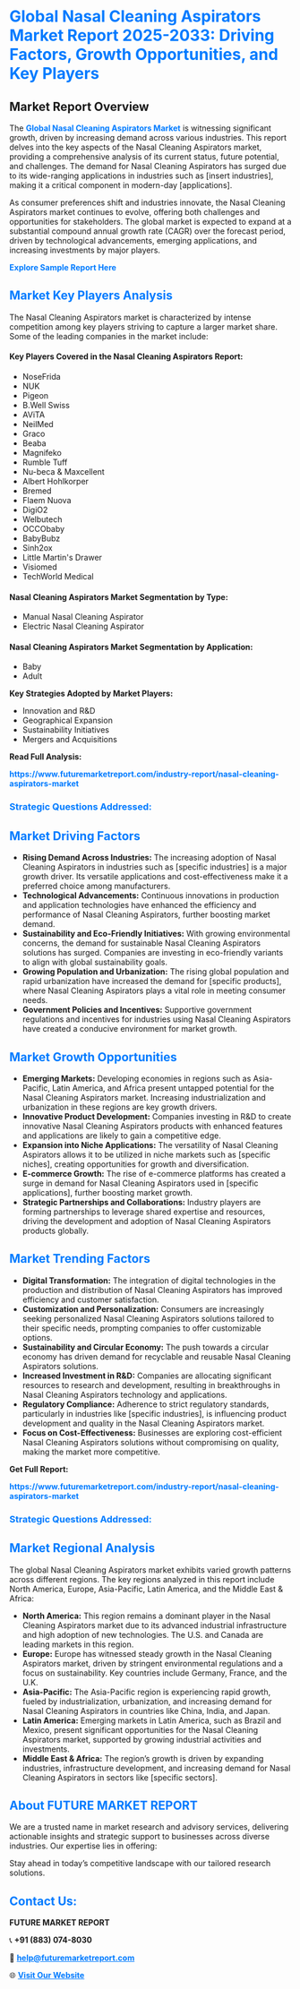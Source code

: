<h1 style="color: #007BFF;">Global Nasal Cleaning Aspirators Market Report 2025-2033: Driving Factors, Growth Opportunities, and Key Players</h1>

<section id="overview">
<h2>Market Report Overview</h2>
<p>The <a href="https://www.futuremarketreport.com/industry-report/nasal-cleaning-aspirators-market" style="color: #007BFF; text-decoration: none;"><strong>Global Nasal Cleaning Aspirators Market</strong></a> is witnessing significant growth, driven by increasing demand across various industries. This report delves into the key aspects of the Nasal Cleaning Aspirators market, providing a comprehensive analysis of its current status, future potential, and challenges. The demand for Nasal Cleaning Aspirators has surged due to its wide-ranging applications in industries such as [insert industries], making it a critical component in modern-day [applications].</p>
<p>As consumer preferences shift and industries innovate, the Nasal Cleaning Aspirators market continues to evolve, offering both challenges and opportunities for stakeholders. The global market is expected to expand at a substantial compound annual growth rate (CAGR) over the forecast period, driven by technological advancements, emerging applications, and increasing investments by major players.</p>
</section>

<section id="overview">
<p><a href="https://www.futuremarketreport.com/request-sample/reportId=25941" style="color: #007BFF; text-decoration: none;"><strong>Explore Sample Report Here</strong></a></p>
</section>

<section id="key-players">
<h2 style="color: #007BFF;">Market Key Players Analysis</h2>
<p>The Nasal Cleaning Aspirators market is characterized by intense competition among key players striving to capture a larger market share. Some of the leading companies in the market include:</p>
<h4>Key Players Covered in the Nasal Cleaning Aspirators Report:</h4>
<ul><li>NoseFrida</li><li>NUK</li><li>Pigeon</li><li>B.Well Swiss</li><li>AViTA</li><li>NeilMed</li><li>Graco</li><li>Beaba</li><li>Magnifeko</li><li>Rumble Tuff</li><li>Nu-beca &amp; Maxcellent</li><li>Albert Hohlkorper</li><li>Bremed</li><li>Flaem Nuova</li><li>DigiO2</li><li>Welbutech</li><li>OCCObaby</li><li>BabyBubz</li><li>Sinh2ox</li><li>Little Martin&#039;s Drawer</li><li>Visiomed</li><li>TechWorld Medical</li></ul>
<h4>Nasal Cleaning Aspirators Market Segmentation by Type:</h4>
<ul><li>Manual Nasal Cleaning Aspirator</li><li>Electric Nasal Cleaning Aspirator</li></ul>

<h4>Nasal Cleaning Aspirators Market Segmentation by Application:</h4>
<ul><li>Baby</li><li>Adult</li></ul>
<p><strong>Key Strategies Adopted by Market Players:</strong></p>
<ul>
<li>Innovation and R&D</li>
<li>Geographical Expansion</li>
<li>Sustainability Initiatives</li>
<li>Mergers and Acquisitions</li>
</ul>
</section>

<section>
<p><strong>Read Full Analysis: </strong></p><a href="https://www.futuremarketreport.com/industry-report/nasal-cleaning-aspirators-market" style="color: #007BFF; text-decoration: none;"><strong>https://www.futuremarketreport.com/industry-report/nasal-cleaning-aspirators-market</strong></a>
<h3 style="color: #007BFF;">Strategic Questions Addressed:</h3>
</section>

<section id="driving-factors">
<h2 style="color: #007BFF;">Market Driving Factors</h2>
<ul>
<li><strong>Rising Demand Across Industries:</strong> The increasing adoption of Nasal Cleaning Aspirators in industries such as [specific industries] is a major growth driver. Its versatile applications and cost-effectiveness make it a preferred choice among manufacturers.</li>
<li><strong>Technological Advancements:</strong> Continuous innovations in production and application technologies have enhanced the efficiency and performance of Nasal Cleaning Aspirators, further boosting market demand.</li>
<li><strong>Sustainability and Eco-Friendly Initiatives:</strong> With growing environmental concerns, the demand for sustainable Nasal Cleaning Aspirators solutions has surged. Companies are investing in eco-friendly variants to align with global sustainability goals.</li>
<li><strong>Growing Population and Urbanization:</strong> The rising global population and rapid urbanization have increased the demand for [specific products], where Nasal Cleaning Aspirators plays a vital role in meeting consumer needs.</li>
<li><strong>Government Policies and Incentives:</strong> Supportive government regulations and incentives for industries using Nasal Cleaning Aspirators have created a conducive environment for market growth.</li>
</ul>
</section>

<section id="growth-opportunities">
<h2 style="color: #007BFF;">Market Growth Opportunities</h2>
<ul>
<li><strong>Emerging Markets:</strong> Developing economies in regions such as Asia-Pacific, Latin America, and Africa present untapped potential for the Nasal Cleaning Aspirators market. Increasing industrialization and urbanization in these regions are key growth drivers.</li>
<li><strong>Innovative Product Development:</strong> Companies investing in R&D to create innovative Nasal Cleaning Aspirators products with enhanced features and applications are likely to gain a competitive edge.</li>
<li><strong>Expansion into Niche Applications:</strong> The versatility of Nasal Cleaning Aspirators allows it to be utilized in niche markets such as [specific niches], creating opportunities for growth and diversification.</li>
<li><strong>E-commerce Growth:</strong> The rise of e-commerce platforms has created a surge in demand for Nasal Cleaning Aspirators used in [specific applications], further boosting market growth.</li>
<li><strong>Strategic Partnerships and Collaborations:</strong> Industry players are forming partnerships to leverage shared expertise and resources, driving the development and adoption of Nasal Cleaning Aspirators products globally.</li>
</ul>
</section>

<section id="trending-factors">
<h2 style="color: #007BFF;">Market Trending Factors</h2>
<ul>
<li><strong>Digital Transformation:</strong> The integration of digital technologies in the production and distribution of Nasal Cleaning Aspirators has improved efficiency and customer satisfaction.</li>
<li><strong>Customization and Personalization:</strong> Consumers are increasingly seeking personalized Nasal Cleaning Aspirators solutions tailored to their specific needs, prompting companies to offer customizable options.</li>
<li><strong>Sustainability and Circular Economy:</strong> The push towards a circular economy has driven demand for recyclable and reusable Nasal Cleaning Aspirators solutions.</li>
<li><strong>Increased Investment in R&D:</strong> Companies are allocating significant resources to research and development, resulting in breakthroughs in Nasal Cleaning Aspirators technology and applications.</li>
<li><strong>Regulatory Compliance:</strong> Adherence to strict regulatory standards, particularly in industries like [specific industries], is influencing product development and quality in the Nasal Cleaning Aspirators market.</li>
<li><strong>Focus on Cost-Effectiveness:</strong> Businesses are exploring cost-efficient Nasal Cleaning Aspirators solutions without compromising on quality, making the market more competitive.</li>
</ul>
</section>

<section>
<p><strong>Get Full Report: </strong></p><a href="https://www.futuremarketreport.com/industry-report/nasal-cleaning-aspirators-market" style="color: #007BFF; text-decoration: none;"><strong>https://www.futuremarketreport.com/industry-report/nasal-cleaning-aspirators-market</strong></a>
<h3 style="color: #007BFF;">Strategic Questions Addressed:</h3>
</section>


<section id="regional-analysis">
<h2 style="color: #007BFF;">Market Regional Analysis</h2>
<p>The global Nasal Cleaning Aspirators market exhibits varied growth patterns across different regions. The key regions analyzed in this report include North America, Europe, Asia-Pacific, Latin America, and the Middle East & Africa:</p>
<ul>
<li><strong>North America:</strong> This region remains a dominant player in the Nasal Cleaning Aspirators market due to its advanced industrial infrastructure and high adoption of new technologies. The U.S. and Canada are leading markets in this region.</li>
<li><strong>Europe:</strong> Europe has witnessed steady growth in the Nasal Cleaning Aspirators market, driven by stringent environmental regulations and a focus on sustainability. Key countries include Germany, France, and the U.K.</li>
<li><strong>Asia-Pacific:</strong> The Asia-Pacific region is experiencing rapid growth, fueled by industrialization, urbanization, and increasing demand for Nasal Cleaning Aspirators in countries like China, India, and Japan.</li>
<li><strong>Latin America:</strong> Emerging markets in Latin America, such as Brazil and Mexico, present significant opportunities for the Nasal Cleaning Aspirators market, supported by growing industrial activities and investments.</li>
<li><strong>Middle East & Africa:</strong> The region’s growth is driven by expanding industries, infrastructure development, and increasing demand for Nasal Cleaning Aspirators in sectors like [specific sectors].</li>
</ul>
</section>

<footer>
<h2 style="color: #007BFF;">About FUTURE MARKET REPORT</h2>
<p>We are a trusted name in market research and advisory services, delivering actionable insights and strategic support to businesses across diverse industries. Our expertise lies in offering:</p>

<p>Stay ahead in today’s competitive landscape with our tailored research solutions.</p>

<h2 style="color: #007BFF;">Contact Us:</h2>
<p><strong>FUTURE MARKET REPORT</strong></p>
<p>📞 <strong>+91 (883) 074-8030</strong></p>
<p>📧 <strong><a href="mailto:help@futuremarketreport.com" style="color: #007BFF;">help@futuremarketreport.com</a></strong></p>
<p>🌐 <strong><a href="https://www.futuremarketreport.com/" style="color: #007BFF;">Visit Our Website</a></strong></p>
</footer>